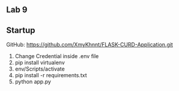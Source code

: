 ## Lab 9

## Startup

GitHub: https://github.com/XmyKhnnt/FLASK-CURD-Application.git

1. Change Credential inside .env file
2. pip install virtualenv
3. env/Scripts/activate
4. pip install -r requirements.txt
5. python app.py
